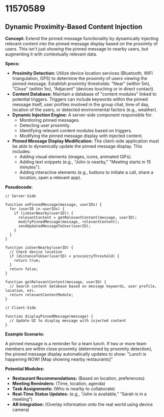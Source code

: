 # 11570589

## Dynamic Proximity-Based Content Injection

**Concept:** Extend the pinned message functionality by dynamically injecting relevant content *into* the pinned message display based on the proximity of users. This isn't just *showing* the pinned message to nearby users, but augmenting it with contextually relevant data.

**Specs:**

*   **Proximity Detection:** Utilize device location services (Bluetooth, WiFi triangulation, GPS) to determine the proximity of users viewing the pinned message. Establish proximity thresholds: "Near" (within 5m), "Close" (within 1m), “Adjacent” (devices touching or in direct contact).
*   **Content Database:**  Maintain a database of "content modules" linked to potential triggers. Triggers can include keywords within the pinned message itself, user profiles involved in the group chat, time of day, location of the users, or detected environmental factors (e.g., weather).
*   **Dynamic Injection Engine:** A server-side component responsible for:
    *   Monitoring pinned messages.
    *   Detecting user proximity.
    *   Identifying relevant content modules based on triggers.
    *   Modifying the pinned message display with injected content.
*   **Pinned Message Display Modification:** The client-side application must be able to dynamically update the pinned message display. This includes:
    *   Adding visual elements (images, icons, animated GIFs).
    *   Adding text snippets (e.g., "John is nearby," "Meeting starts in 15 minutes").
    *   Adding interactive elements (e.g., buttons to initiate a call, share a location, open a relevant app).

**Pseudocode:**

```
// Server-Side

function onPinnedMessage(message, userIDs) {
  for (userID in userIDs) {
    if (isUserNearby(userID)) {
      relevantContent = getRelevantContent(message, userID);
      modifyPinnedMessage(message, relevantContent);
      sendUpdatedMessageToUser(userID);
    }
  }
}

function isUserNearby(userID) {
  // Check device location
  if (distanceToUser(userID) < proximityThreshold) {
    return true;
  }
  return false;
}

function getRelevantContent(message, userID) {
  // Search content database based on message keywords, user profile, location, etc.
  return relevantContentModule;
}

// Client-Side

function displayPinnedMessage(message) {
  // Update UI to display message with injected content
}
```

**Example Scenario:**

A pinned message is a reminder for a team lunch. If two or more team members are within close proximity (determined by proximity detection), the pinned message display automatically updates to show: "Lunch is happening NOW! [Map showing nearby restaurants]"

**Potential Modules:**

*   **Restaurant Recommendations:** (Based on location, preferences)
*   **Meeting Reminders:** (Time, location, agenda)
*   **Task Assignments:** (Who is nearby to collaborate)
*   **Real-Time Status Updates:** (e.g., “John is available,” “Sarah is in a meeting”)
*   **AR Integration:** (Overlay information onto the real world using device camera)